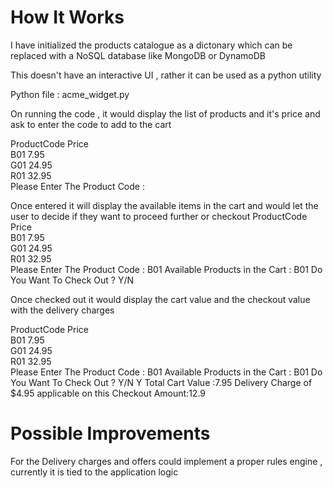 # How It Works

I have initialized the products catalogue as a dictonary which can be replaced with a NoSQL database like MongoDB or DynamoDB 

This doesn't have an interactive UI , rather it can be used as a python utility 

Python file : acme_widget.py

On running the code , it would display the list of products and it's price and ask to enter the code to add to the cart

ProductCode Price     
B01        7.95      
G01        24.95     
R01        32.95     
Please Enter The Product Code : 

Once entered it will display the available items in the cart and would let the user to decide if they want to proceed further or checkout
ProductCode Price     
B01        7.95      
G01        24.95     
R01        32.95     
Please Enter The Product Code : B01
Available Products in the Cart : B01
Do You Want To Check Out ? Y/N

Once checked out it would display the cart value and the checkout value with the delivery charges 

ProductCode Price     
B01        7.95      
G01        24.95     
R01        32.95     
Please Enter The Product Code : B01
Available Products in the Cart : B01
Do You Want To Check Out ? Y/N Y
Total Cart Value :7.95
Delivery Charge of $4.95 applicable on this
Checkout Amount:12.9

# Possible Improvements

For the Delivery charges and offers could implement a proper rules engine , currently it is tied to the application logic